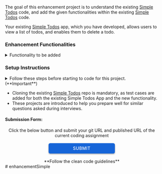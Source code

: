 The goal of this enhancement project is to understand the existing <a href="https://learning.ccbp.in/question/b2a98dfd-cc40-44b3-978c-d66cb75f49c3" target="_blank_">Simple Todos</a> code, and add the given functionalities within the existing <a href="https://learning.ccbp.in/question/b2a98dfd-cc40-44b3-978c-d66cb75f49c3" target="_blank_">Simple Todos</a> code.

Your existing <a href="https://learning.ccbp.in/question/b2a98dfd-cc40-44b3-978c-d66cb75f49c3" target="_blank_">Simple Todos</a> app, which you have developed, allows users to view a list of todos, and enables them to delete a todo.

### Enhancement Functionalities

<details>
<summary>Functionality to be added</summary>
  - To add new todos, include a text input field and an `Add` button at the top of the todo list.
  - To edit the title of a todo, place an `Edit` button next to each todo item. This button changes to a `Save` button when clicked.
  - To save the updated title, click the `Save` button, which will then changes back to an `Edit` button.
  - To mark tasks as complete, add a checkbox at the beginning of each todo item. This checkbox, when checked, strikes out the corresponding todo item.
  - Implement a functionality to add multiple todos with the same title at once, by entering the title and number of todos, separated by a space, in the input field.
  - Ensure your application maintains good CSS styling.
</details>

### Setup Instructions

<details>
<summary>Follow these steps before starting to code for this project. (**Important**)</summary>

- After setting up this project delete the `README.md` file in the CCBP IDE.
- Clone the existing <a href="https://learning.ccbp.in/question/b2a98dfd-cc40-44b3-978c-d66cb75f49c3" target="_blank_">Simple Todos</a> code from your GitHub account to add new functionalities to it.
  - If the existing <a href="https://learning.ccbp.in/question/b2a98dfd-cc40-44b3-978c-d66cb75f49c3" target="_blank_">Simple Todos</a> code is not available in your git, push your code to git.
    - <a href="https://learning.ccbp.in/3da6f1a6-0892/course?c_id=ade6e642-cd5c-4896-9edd-3f06d3dc2069&s_id=49896a46-f484-4b42-b459-2626f77e6796&t_id=9f27b553-4bbe-400f-9025-9044f79acda0" target="_blank_">Click here to learn how to push your code to git</a>
  - Once the code is pushed to git, clone it into this project using the below command.

```cmd
git clone {git repository URL} /home/workspace/reactjs/coding-practices/enhancementOfSimpleTodos
```

<MultiLineNote>
In the above command, replace this `{git repository URL}` with your actual Git URL.
</MultiLineNote>
- Download dependencies by running `npm install`
- Start up the app using `npm start`
</details>

<MultiLineNote>

- Cloning the existing <a href="https://learning.ccbp.in/question/b2a98dfd-cc40-44b3-978c-d66cb75f49c3" target="_blank_">Simple Todos</a> repo is mandatory, as test cases are added for both the existing Simple Todos App and the new functionality.
- These projects are introduced to help you prepare well for similar questions asked during interviews. </MultiLineNote>

#### Submission Form:

<center>Click the below button and submit your git URL and published URL of the current coding assignment</center>
<br>
<a href="https://forms.ccbp.in/todos-enhancement-project-submission-form" target="_blank_">
  <center><button style="color: #fff; border: none; cursor: pointer; width: 218px; height: 34px; background-color: rgb(22, 101, 216); border-radius: 5.4px; box-shadow: rgb(0 0 0 / 36%) 0px 2px 4px 0px;font-family: Inter;font-size: 14px;color: rgb(255, 255, 255);font-weight: 500;letter-spacing: 0.5px;text-transform: uppercase;">
    SUBMIT
  </button>
  </center>
</a>

<br/>
<center>**Follow the clean code guidelines**</center>
# enhancementSimple

